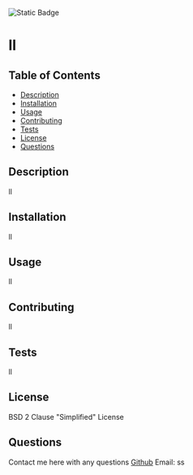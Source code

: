 ![Static Badge](https://img.shields.io/badge/LICENSE-BSD_2_Clause_"Simplified"_License-purple)
  # ll
  ## Table of Contents
  - [Description](#description)
  - [Installation](#installation)
  - [Usage](#usage)
  - [Contributing](#contributing)
  - [Tests](#tests)
  - [License](#license)
  - [Questions](#questions)
  ## Description
  ll
  ## Installation
  ll
  ## Usage
  ll
  ## Contributing
  ll
  ## Tests
  ll
  ## License 
  BSD 2 Clause "Simplified" License
  ## Questions
  Contact me here with any questions
  [Github](https://github.com/ll)
  Email: ss
